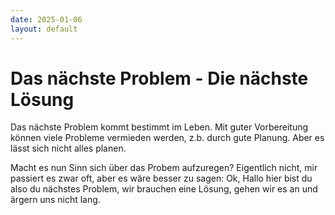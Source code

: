 ```yaml
---
date: 2025-01-06
layout: default
---
```


# Das nächste Problem - Die nächste Lösung

Das nächste Problem kommt bestimmt im Leben. Mit guter Vorbereitung können viele Probleme vermieden werden, z.b. durch gute Planung. Aber es lässt sich nicht alles planen.

Macht es nun Sinn sich über das Probem aufzuregen?
Eigentlich nicht, mir passiert es zwar oft, aber es wäre besser zu sagen: Ok, Hallo hier bist du also du nächstes Problem, wir brauchen eine Lösung, gehen wir es an und ärgern uns nicht lang.
